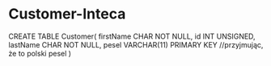 # Customer-Inteca

CREATE TABLE Customer(
    firstName CHAR NOT NULL,
    id INT UNSIGNED,
    lastName CHAR NOT NULL,
    pesel VARCHAR(11) PRIMARY KEY //przyjmując, że to polski pesel
    )
